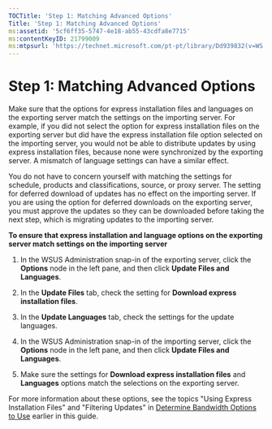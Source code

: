 ```yaml
---
TOCTitle: 'Step 1: Matching Advanced Options'
Title: 'Step 1: Matching Advanced Options'
ms:assetid: '5cf6ff35-5747-4e18-ab55-43cdfa8e7715'
ms:contentKeyID: 21799009
ms:mtpsurl: 'https://technet.microsoft.com/pt-pt/library/Dd939832(v=WS.10)'
---
```


Step 1: Matching Advanced Options
=================================

Make sure that the options for express installation files and languages on the exporting server match the settings on the importing server. For example, if you did not select the option for express installation files on the exporting server but did have the express installation file option selected on the importing server, you would not be able to distribute updates by using express installation files, because none were synchronized by the exporting server. A mismatch of language settings can have a similar effect.

You do not have to concern yourself with matching the settings for schedule, products and classifications, source, or proxy server. The setting for deferred download of updates has no effect on the importing server. If you are using the option for deferred downloads on the exporting server, you must approve the updates so they can be downloaded before taking the next step, which is migrating updates to the importing server.

**To ensure that express installation and language options on the exporting server match settings on the importing server**
1.  In the WSUS Administration snap-in of the exporting server, click the **Options** node in the left pane, and then click **Update Files and Languages**.

2.  In the **Update Files** tab, check the setting for **Download express installation files**.

3.  In the **Update Languages** tab, check the settings for the update languages.

4.  In the WSUS Administration snap-in of the importing server, click the **Options** node in the left pane, and then click **Update Files and Languages**.

5.  Make sure the settings for **Download express installation files** and **Languages** options match the selections on the exporting server.

For more information about these options, see the topics "Using Express Installation Files" and "Filtering Updates" in [Determine Bandwidth Options to Use](https://technet.microsoft.com/c28b3f09-1dbf-4b78-8cfd-e9e4c3f1ed8e) earlier in this guide.
